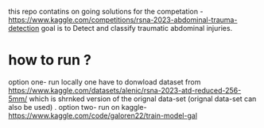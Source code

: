 this repo contatins on going solutions for the competation -https://www.kaggle.com/competitions/rsna-2023-abdominal-trauma-detection 
goal is to Detect and classify traumatic abdominal injuries.
# how to run ?
option one- run locally
one have to donwload dataset from https://www.kaggle.com/datasets/alenic/rsna-2023-atd-reduced-256-5mm/ which is shrnked version of the orignal data-set (orignal data-set can also be used) .
option two- run on kaggle- https://www.kaggle.com/code/galoren22/train-model-gal


